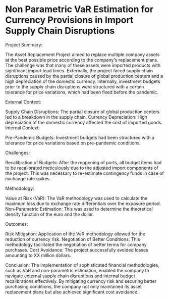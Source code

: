 # Non Parametric VaR Estimation for Currency Provisions in Import Supply Chain Disruptions

Project Summary:

The Asset Replacement Project aimed to replace multiple company assets at the best possible price according to the company's replacement plans. The challenge was that many of these assets were imported products with significant import lead times. Externally, the project faced supply chain disruptions caused by the partial closure of global production centers and a high depreciation of the domestic currency. Internally, investment budgets prior to the supply chain disruptions were structured with a certain tolerance for price variations, which had been fixed before the pandemic.

External Context:

Supply Chain Disruptions: The partial closure of global production centers led to a breakdown in the supply chain.
Currency Depreciation: High depreciation of the domestic currency affected the cost of imported goods.
Internal Context:

Pre-Pandemic Budgets: Investment budgets had been structured with a tolerance for price variations based on pre-pandemic conditions.

Challenges:

Recalibration of Budgets: After the reopening of ports, all budget items had to be recalibrated meticulously due to the adjusted import components of the project. This was necessary to re-estimate contingency funds in case of exchange rate spikes.

Methodology:

Value at Risk (VaR): The VaR methodology was used to calculate the maximum loss due to exchange rate differentials over the exposure period.
Non-Parametric Estimation: This was used to determine the theoretical density function of the euro and the dollar.

Outcomes:

Risk Mitigation: Application of the VaR methodology allowed for the reduction of currency risk.
Negotiation of Better Conditions: This methodology facilitated the negotiation of better terms for company purchases.
Cost Avoidance: The project successfully avoided losses amounting to XX million dollars.

Conclusion:
The implementation of sophisticated financial methodologies, such as VaR and non-parametric estimation, enabled the company to navigate external supply chain disruptions and internal budget recalibrations effectively. By mitigating currency risk and securing better purchasing conditions, the company not only maintained its asset replacement plans but also achieved significant cost avoidance.







